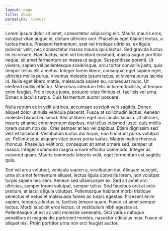 ```yaml
---
layout: page
title: About
permalink: /about/
---
```


Lorem ipsum dolor sit amet, consectetur adipiscing elit. Mauris mauris eros,
volutpat vitae augue id, dictum ultricies orci. Phasellus eget blandit lectus, a
luctus metus. Praesent fermentum, erat vel tristique ultricies, ex ligula
pulvinar velit, nec consectetur massa mauris quis lectus. Sed gravida luctus mi
eu ornare. Nam luctus, sem vel tincidunt euismod, massa augue porttitor neque,
sit amet fermentum ex massa ut augue. Suspendisse potenti. Ut viverra, sapien
vel pellentesque scelerisque, arcu tortor convallis justo, quis tempor tellus
elit a metus. Integer lorem libero, consequat eget sapien eget, ultricies mollis
purus. Vivamus molestie ipsum lacus, et viverra purus lacinia id. Nulla eget
libero mattis, malesuada sapien eu, consequat nunc. Ut eleifend mollis
efficitur. Maecenas interdum felis id lorem facilisis, ut tempor enim feugiat.
Proin lectus justo, posuere vitae finibus et, facilisis vel urna. Donec a
iaculis turpis. Duis fermentum auctor posuere.



Nulla rutrum ex in velit ultrices, accumsan suscipit velit sagittis. Donec
aliquet dolor ut nulla vehicula placerat. Fusce at sollicitudin lectus. Aenean
molestie blandit euismod. Sed at libero eget orci iaculis lacinia. Ut ultrices,
mauris sit amet condimentum dapibus, nisl tellus euismod justo, quis mollis
lorem ipsum non dui. Cras semper at leo vel dapibus. Etiam dignissim sed velit
et tincidunt. Vestibulum luctus dui turpis, non tincidunt purus volutpat ac.
Pellentesque aliquam vitae purus porta varius. Mauris mattis rhoncus rhoncus.
Phasellus velit orci, consequat sit amet ornare sed, semper ut massa. Integer
commodo magna ornare efficitur commodo. Integer ac euismod quam. Mauris commodo
lobortis velit, eget fermentum est sagittis quis.

Sed vel arcu volutpat, vehicula sapien a, vestibulum dui. Aliquam suscipit, urna
sit amet fermentum aliquet, lectus ligula convallis lorem, non volutpat turpis
sapien nec sem. Aenean sed ullamcorper ex. Sed sit amet orci ultricies, semper
lorem volutpat, semper tellus. Sed faucibus orci at odio pretium, at iaculis
ligula volutpat. Pellentesque habitant morbi tristique senectus et netus et
malesuada fames ac turpis egestas. Praesent enim sapien, tempus a lectus in,
facilisis tempor quam. Fusce sit amet semper lectus. Morbi suscipit eros lectus,
ut vestibulum nibh egestas at. Pellentesque ut est ac velit molestie venenatis.
Orci varius natoque penatibus et magnis dis parturient montes, nascetur
ridiculus mus. Fusce ut aliquet nisi. Proin porttitor urna non orci feugiat
auctor.

